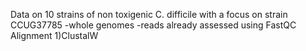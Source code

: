 
Data on 10 strains of non toxigenic C. difficile with a focus on strain CCUG37785 
-whole genomes 
-reads already assessed using FastQC
Alignment 
1)ClustalW

